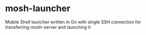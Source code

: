 # mosh-launcher
Mobile Shell launcher written in Go with single SSH connection for transferring mosh-server and launching it
